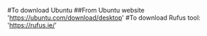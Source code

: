 #To download Ubuntu 
##From Ubuntu website 
'https://ubuntu.com/download/desktop'
#To download Rufus tool:
'https://rufus.ie/'



